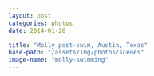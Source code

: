 ```yaml
---
layout: post
categories: photos
date: 2014-01-20

title: "Molly post-swim, Austin, Texas"
base-path: "/assets/img/photos/scenes"
image-name: "molly-swimming"
---
```

